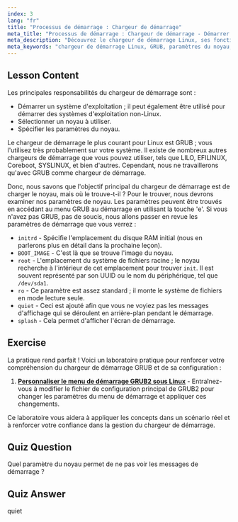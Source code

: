 ```yaml
---
index: 3
lang: "fr"
title: "Processus de démarrage : Chargeur de démarrage"
meta_title: "Processus de démarrage : Chargeur de démarrage - Démarrer le système"
meta_description: "Découvrez le chargeur de démarrage Linux, ses fonctions et les paramètres de noyau courants comme initrd et root. Comprenez GRUB et optimisez votre processus de démarrage Linux."
meta_keywords: "chargeur de démarrage Linux, GRUB, paramètres du noyau, initrd, système de fichiers racine, processus de démarrage Linux, tutoriel Linux, Linux pour débutants"
---
```


## Lesson Content

Les principales responsabilités du chargeur de démarrage sont :

- Démarrer un système d'exploitation ; il peut également être utilisé pour démarrer des systèmes d'exploitation non-Linux.
- Sélectionner un noyau à utiliser.
- Spécifier les paramètres du noyau.

Le chargeur de démarrage le plus courant pour Linux est GRUB ; vous l'utilisez très probablement sur votre système. Il existe de nombreux autres chargeurs de démarrage que vous pouvez utiliser, tels que LILO, EFILINUX, Coreboot, SYSLINUX, et bien d'autres. Cependant, nous ne travaillerons qu'avec GRUB comme chargeur de démarrage.

Donc, nous savons que l'objectif principal du chargeur de démarrage est de charger le noyau, mais où le trouve-t-il ? Pour le trouver, nous devrons examiner nos paramètres de noyau. Les paramètres peuvent être trouvés en accédant au menu GRUB au démarrage en utilisant la touche 'e'. Si vous n'avez pas GRUB, pas de soucis, nous allons passer en revue les paramètres de démarrage que vous verrez :

- `initrd` - Spécifie l'emplacement du disque RAM initial (nous en parlerons plus en détail dans la prochaine leçon).
- `BOOT_IMAGE` - C'est là que se trouve l'image du noyau.
- `root` - L'emplacement du système de fichiers racine ; le noyau recherche à l'intérieur de cet emplacement pour trouver `init`. Il est souvent représenté par son UUID ou le nom du périphérique, tel que `/dev/sda1`.
- `ro` - Ce paramètre est assez standard ; il monte le système de fichiers en mode lecture seule.
- `quiet` - Ceci est ajouté afin que vous ne voyiez pas les messages d'affichage qui se déroulent en arrière-plan pendant le démarrage.
- `splash` - Cela permet d'afficher l'écran de démarrage.

## Exercise

La pratique rend parfait ! Voici un laboratoire pratique pour renforcer votre compréhension du chargeur de démarrage GRUB et de sa configuration :

1. **[Personnaliser le menu de démarrage GRUB2 sous Linux](https://labex.io/fr/labs/comptia-customize-the-grub2-boot-menu-in-linux-590859)** - Entraînez-vous à modifier le fichier de configuration principal de GRUB2 pour changer les paramètres du menu de démarrage et appliquer ces changements.

Ce laboratoire vous aidera à appliquer les concepts dans un scénario réel et à renforcer votre confiance dans la gestion du chargeur de démarrage.

## Quiz Question

Quel paramètre du noyau permet de ne pas voir les messages de démarrage ?

## Quiz Answer

quiet
